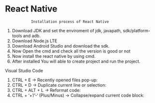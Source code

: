 # React Native
             	Installation process of React Native

1. Download JDK and set the enviroment of jdk, javapath, sdk/platform-tools and adb.
2. Download Node.js LTE
3. Download Android Studio and download the sdk.
4. Now Open the cmd and check all the version is good or not 
5. Now install the react native by using cmd.
6. After installed You will able to create project and run the project.


Visual Studio Code


1. CTRL + E -> Recently opened files pop-up: 
2. CTRL + D -> Duplicate current line or selection: 
3. CTRL + ALT + L -> Reformat code: 
4. CTRL + ‘+’/’-‘ (Plus/Minus) -> Collapse/expand current code block: 

